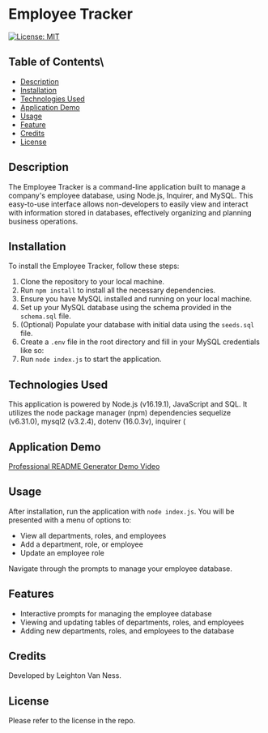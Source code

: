 # Employee Tracker
[![License: MIT](https://img.shields.io/badge/License-MIT-yellow.svg)](https://opensource.org/licenses/MIT)

## Table of Contents\
* [Description](#description)
* [Installation](#installation)
* [Technologies Used](#technologies-used)
* [Application Demo](#application-demo)
* [Usage](#usage)
* [Feature](#features)
* [Credits](#credits)
* [License](#license)

## Description

The Employee Tracker is a command-line application built to manage a company's employee database, using Node.js, Inquirer, and MySQL. This easy-to-use interface allows non-developers to easily view and interact with information stored in databases, effectively organizing and planning business operations.

## Installation

To install the Employee Tracker, follow these steps:

1. Clone the repository to your local machine.
2. Run `npm install` to install all the necessary dependencies.
3. Ensure you have MySQL installed and running on your local machine.
4. Set up your MySQL database using the schema provided in the `schema.sql` file.
5. (Optional) Populate your database with initial data using the `seeds.sql` file.
6. Create a `.env` file in the root directory and fill in your MySQL credentials like so:
7. Run `node index.js` to start the application.

## Technologies Used

This application is powered by Node.js (v16.19.1), JavaScript and SQL. It utilizes the node package manager (npm) dependencies sequelize (v6.31.0), mysql2 (v3.2.4), dotenv (16.0.3v), inquirer (

## Application Demo

[Professional README Generator Demo Video](https://www.icloud.com/iclouddrive/045wdyNu0Q88haiJf81CrEJcQ#Employee_Tracker)

## Usage

After installation, run the application with `node index.js`. You will be presented with a menu of options to:

- View all departments, roles, and employees
- Add a department, role, or employee
- Update an employee role

Navigate through the prompts to manage your employee database.

## Features

- Interactive prompts for managing the employee database
- Viewing and updating tables of departments, roles, and employees
- Adding new departments, roles, and employees to the database

## Credits

Developed by Leighton Van Ness.

## License

Please refer to the license in the repo.



